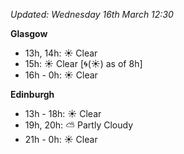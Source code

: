 *Updated: Wednesday 16th March 12:30*

**Glasgow**

* 13h, 14h: :sunny: Clear
* 15h: :sunny: Clear [:cyclone:(:sunny:) as of 8h]
* 16h - 0h: :sunny: Clear

**Edinburgh**

* 13h - 18h: :sunny: Clear
* 19h, 20h: :partly_sunny: Partly Cloudy
* 21h - 0h: :sunny: Clear
